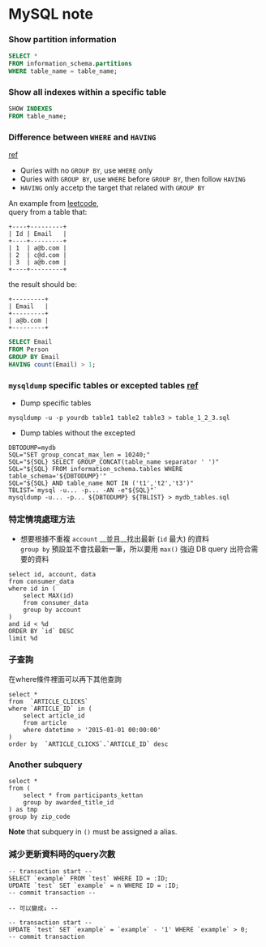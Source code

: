 # MySQL note

### Show partition information
```sql
SELECT *
FROM information_schema.partitions
WHERE table_name = table_name;
```

### Show all indexes within a specific table
```sql
SHOW INDEXES
FROM table_name;
```

### Difference between `WHERE` and `HAVING`
[ref](http://www.mysql.tw/2014/06/sqlwherehaving.html)
* Quries with no `GROUP BY`, use `WHERE` only
* Quries with `GROUP BY`, use `WHERE` before `GROUP BY`, then follow `HAVING`
* `HAVING` only accetp the target that related with `GROUP BY`

An example from [leetcode](https://leetcode.com/problems/duplicate-emails/),   
query from a table that:
```
+----+---------+
| Id | Email   |
+----+---------+
| 1  | a@b.com |
| 2  | c@d.com |
| 3  | a@b.com |
+----+---------+
```
the result should be:
```
+---------+
| Email   |
+---------+
| a@b.com |
+---------+
```
```sql
SELECT Email
FROM Person
GROUP BY Email
HAVING count(Email) > 1;
```

### `mysqldump` specific tables or excepted tables [ref](http://dba.stackexchange.com/questions/9306/how-do-you-mysqldump-specific-tables)
* Dump specific tables
```shell
mysqldump -u -p yourdb table1 table2 table3 > table_1_2_3.sql
```
* Dump tables without the excepted
```shell
DBTODUMP=mydb
SQL="SET group_concat_max_len = 10240;"
SQL="${SQL} SELECT GROUP_CONCAT(table_name separator ' ')"
SQL="${SQL} FROM information_schema.tables WHERE table_schema='${DBTODUMP}'"
SQL="${SQL} AND table_name NOT IN ('t1','t2','t3')"
TBLIST=`mysql -u... -p... -AN -e"${SQL}"`
mysqldump -u... -p... ${DBTODUMP} ${TBLIST} > mydb_tables.sql
```

### 特定情境處理方法
* 想要根據不重複 `account` __並且__找出最新 (`id` 最大) 的資料   
`group by` 預設並不會找最新一筆，所以要用 `max()` 強迫 DB query 出符合需要的資料
```mysql
select id, account, data
from consumer_data
where id in (
    select MAX(id)
    from consumer_data
    group by account
)
and id < %d
ORDER BY `id` DESC
limit %d
```

### 子查詢
在where條件裡面可以再下其他查詢   
```mysql
select *
from  `ARTICLE_CLICKS`
where `ARTICLE_ID` in (
	select article_id
	from article
	where datetime > '2015-01-01 00:00:00'
)
order by  `ARTICLE_CLICKS`.`ARTICLE_ID` desc
```

### Another subquery
```mysql
select *
from (
    select * from participants_kettan
    group by awarded_title_id
) as tmp
group by zip_code
```
__Note__ that subquery in `()` must be assigned a alias.   

### 減少更新資料時的query次數

```mysql
-- transaction start --
SELECT `example` FROM `test` WHERE ID = :ID;
UPDATE `test` SET `example` = n WHERE ID = :ID;
-- commit transaction --

-- 可以變成↓ --

-- transaction start --
UPDATE `test` SET `example` = `example` - '1' WHERE `example` > 0;
-- commit transaction 
```
